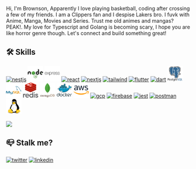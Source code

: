 
<p>Hi, I'm Brownson, Apparently I love playing basketball, coding after crossing a few of my friends. I am a Clippers fan and I despise Lakers bro. I fuvk with Anime, Manga, Movies and Series. Trust me old animes and mangas? PEAK!. My love for Typescript and Golang is becoming scary, I hope you are like horror genre though. Let's connect and build something great!</p>

<h2>🛠 Skills</h2>
<p>

<a target="_blank" href="https://nestjs.com/" target="_blank" style="display: inline-block;">
<img src="https://raw.githubusercontent.com/danielcranney/readme-generator/main/public/icons/skills/nestjs-colored.svg" alt="nestjs" width="42" height="42" />
</a>


<a target="_blank" href="https://nodejs.org" target="_blank" style="display: inline-block;">
<img src="https://raw.githubusercontent.com/devicons/devicon/master/icons/nodejs/nodejs-original-wordmark.svg" alt="nodejs" width="42" height="42" />
</a>


<a target="_blank" href="https://expressjs.com" target="_blank" style="display: inline-block;">
<img src="https://raw.githubusercontent.com/devicons/devicon/master/icons/express/express-original-wordmark.svg" alt="express" width="42" height="42" />
</a>


<a target="_blank" href="https://reactjs.org/" target="_blank" style="display: inline-block;">
<img src="https://raw.githubusercontent.com/danielcranney/readme-generator/main/public/icons/skills/react-colored.svg" alt="react" width="42" height="42" />
</a>


<a target="_blank" href="https://nextjs.org/" target="_blank" style="display: inline-block;">
<img src="https://raw.githubusercontent.com/danielcranney/readme-generator/main/public/icons/skills/nextjs-colored.svg" alt="nextjs" width="42" height="42" />
</a>


<a target="_blank" href="https://tailwindcss.com/" target="_blank" style="display: inline-block;">
<img src="https://raw.githubusercontent.com/danielcranney/readme-generator/main/public/icons/skills/tailwindcss-colored.svg" alt="tailwind" width="42" height="42" />
</a>


<a target="_blank" href="https://flutter.dev" target="_blank" style="display: inline-block;">
<img src="https://raw.githubusercontent.com/danielcranney/readme-generator/main/public/icons/skills/flutter-colored.svg" alt="flutter" width="42" height="42" />
</a>


<a target="_blank" href="https://dart.dev" target="_blank" style="display: inline-block;">
<img src="https://www.vectorlogo.zone/logos/dartlang/dartlang-icon.svg" alt="dart" width="42" height="42" />
</a>


<a target="_blank" href="https://www.postgresql.org" target="_blank" style="display: inline-block;">
<img src="https://raw.githubusercontent.com/devicons/devicon/master/icons/postgresql/postgresql-original-wordmark.svg" alt="postgresql" width="42" height="42" />
</a>


<a target="_blank" href="https://www.mysql.com/" target="_blank" style="display: inline-block;">
<img src="https://raw.githubusercontent.com/devicons/devicon/master/icons/mysql/mysql-original-wordmark.svg" alt="mysql" width="42" height="42" />
</a>


<a target="_blank" href="https://redis.io" target="_blank" style="display: inline-block;">
<img src="https://raw.githubusercontent.com/devicons/devicon/master/icons/redis/redis-original-wordmark.svg" alt="redis" width="42" height="42" />
</a>


<a target="_blank" href="https://www.mongodb.com/" target="_blank" style="display: inline-block;">
<img src="https://raw.githubusercontent.com/devicons/devicon/master/icons/mongodb/mongodb-original-wordmark.svg" alt="mongodb" width="42" height="42" />
</a>


<a target="_blank" href="https://www.docker.com/" target="_blank" style="display: inline-block;">
<img src="https://raw.githubusercontent.com/devicons/devicon/master/icons/docker/docker-original-wordmark.svg" alt="docker" width="42" height="42" />
</a>


<a target="_blank" href="https://aws.amazon.com" target="_blank" style="display: inline-block;">
<img src="https://raw.githubusercontent.com/devicons/devicon/master/icons/amazonwebservices/amazonwebservices-original-wordmark.svg" alt="aws" width="42" height="42" />
</a>


<a target="_blank" href="https://cloud.google.com" target="_blank" style="display: inline-block;">
<img src="https://www.vectorlogo.zone/logos/google_cloud/google_cloud-icon.svg" alt="gcp" width="42" height="42" />
</a>


<a target="_blank" href="https://firebase.google.com/" target="_blank" style="display: inline-block;">
<img src="https://raw.githubusercontent.com/danielcranney/readme-generator/main/public/icons/skills/firebase-colored.svg" alt="firebase" width="42" height="42" />
</a>


<a target="_blank" href="https://jestjs.io" target="_blank" style="display: inline-block;">
<img src="https://www.vectorlogo.zone/logos/jestjsio/jestjsio-icon.svg" alt="jest" width="42" height="42" />
</a>


<a target="_blank" href="https://postman.com" target="_blank" style="display: inline-block;">
<img src="https://www.vectorlogo.zone/logos/getpostman/getpostman-icon.svg" alt="postman" width="42" height="42" />
</a>


<a target="_blank" href="https://www.linux.org/" target="_blank" style="display: inline-block;">
<img src="https://raw.githubusercontent.com/devicons/devicon/master/icons/linux/linux-original.svg" alt="linux" width="42" height="42" />
</a>

</p>

<a href="https://github.com/brownei" target="_blank">
<img height="200" align="center" src="https://github-readme-stats-one-mu-82.vercel.app/api/top-langs/?username=brownei&layout=compact&langs_count=8&bg_color=ffffff#gh-light-mode-only" />
</a>

<h2>📪 Stalk me?</h2>
<p>
<a target="_blank" href="https://x.com/yolenodev" target="_blank" style="display: inline-block;">
<img src="https://img.shields.io/badge/twitter-x?style=for-the-badge&logo=x&logoColor=white&color=%230f1419" alt="twitter" />
</a>

<a target="_blank" href="https://www.linkedin.com/in/brownson-esiti-4b169b19b/" target="_blank" style="display: inline-block;">
<img src="https://img.shields.io/badge/linkedin-logo?style=for-the-badge&logo=linkedin&logoColor=white&color=%230a77b6" alt="linkedin" />
</a>

</p>
